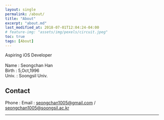 ```yaml
---
layout: single
permalink: /about/
title: "About"
excerpt: "about.md"
last_modified_at: 2018-07-01T12:04:24-04:00
# feature-img: "assets/img/pexels/circuit.jpeg"
toc: true
tags: [About]
---
```


Aspiring iOS Developer <br/>
<br/>
Name : Seongchan Han <br/>
Birth : 5,Oct,1996 <br/>
Univ. : Soongsil Univ. <br/>


## Contact

Phone : 
Email : [seongchan1005@gmail.com](seongchan1005@gmail.com) / [seongchan1005@soongsil.ac.kr](seongchan1005@soongsil.ac.kr)


---
